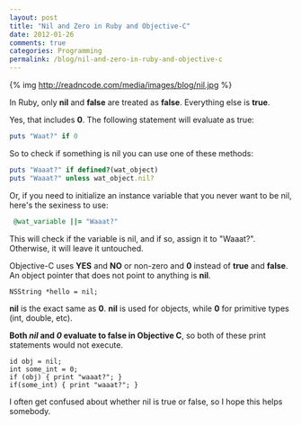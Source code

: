 ```yaml
---
layout: post
title: "Nil and Zero in Ruby and Objective-C"
date: 2012-01-26
comments: true
categories: Programming
permalink: /blog/nil-and-zero-in-ruby-and-objective-c
---
```


{% img http://readncode.com/media/images/blog/nil.jpg %}

In Ruby, only **nil** and **false** are treated as **false**. Everything else is **true**.

Yes, that includes **0**. The following statement will evaluate as true:

```ruby
puts "Waat?" if 0
```

So to check if something is nil you can use one of these methods:

```ruby
puts "Waaat?" if defined?(wat_object)
puts "Waaat?" unless wat_object.nil?
```

Or, if you need to initialize an instance variable that you never want to be nil, here's the sexiness to use:

```ruby
 @wat_variable ||= "Waaat?"
```

This will check if the variable is nil, and if so, assign it to "Waaat?". Otherwise, it will leave it untouched.

Objective-C uses **YES** and **NO** or non-zero and **0** instead of **true** and **false**. An object pointer that does not point to anything is **nil**.

```objc
NSString *hello = nil;
```

**nil** is the exact same as **0**. **nil** is used for objects, while **0** for primitive types (int, double, etc). 

**Both *nil* and *0* evaluate to false in Objective C**, so both of these print statements would not execute.

```objc
id obj = nil;
int some_int = 0;
if (obj) { print "waaat?"; }
if(some_int) { print "waaat?"; }
```

I often get confused about whether nil is true or false, so I hope this helps somebody.


